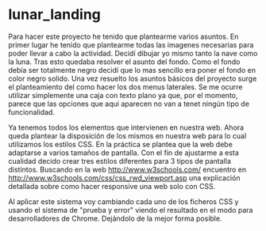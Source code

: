 # lunar_landing
Para hacer este proyecto he tenido que plantearme varios asuntos.
En primer lugar he tenido que plantearme todas las imagenes necesarias para poder llevar a cabo la actividad. Decidí dibujar yo mismo tanto la nave como la luna. Tras esto quedaba resolver el asunto del fondo. Como el fondo debía ser totalmente negro decidí que lo mas sencillo era poner el fondo en color negro solido.
Una vez resuelto los asuntos básicos del proyecto surge el planteamiento del como hacer los dos menus laterales. Se me ocurre utilizar simplemente una caja con texto plano ya que, por el momento, parece que las opciones que aqui aparecen no van a tenet ningún tipo de funcionalidad.

Ya tenemos todos los elementos que intervienen en nuestra web. Ahora queda plantear la disposición de los mismos en nuestra web para lo cual utilizamos los estilos CSS. En la práctica se plantea que la web debe adaptarse a varios tamaños de pantalla. Con el fin de ajustarme a esta cualidad decido crear tres estilos diferentes para 3 tipos de pantalla distintos. Buscando en la web http://www.w3schools.com/ encuentro en http://www.w3schools.com/css/css_rwd_viewport.asp una explicación detallada sobre como hacer responsive una web solo con CSS.

Al aplicar este sistema voy cambiando cada uno de los ficheros CSS y usando el sistema de "prueba y error" viendo el resultado en el modo para desarrolladores de Chrome. Dejándolo de la mejor forma posible.

